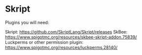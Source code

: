 # Skript
Plugins you will need:

  Skript: https://github.com/SkriptLang/Skript/releases
  SkBee: https://www.spigotmc.org/resources/skbee-skript-addon.75839/
  Luckperms or other permission plugin: https://www.spigotmc.org/resources/luckperms.28140/
